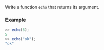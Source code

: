 Write a function `echo` that returns its argument.

### Example

```javascript
>> echo(5);
5
>> echo("ok");
"ok"
```
